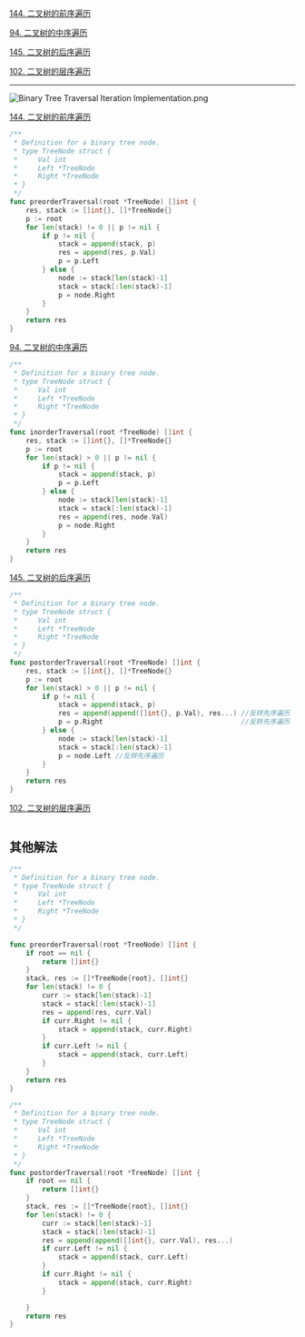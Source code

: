 

[144. 二叉树的前序遍历](https://leetcode-cn.com/problems/binary-tree-preorder-traversal/)

[94. 二叉树的中序遍历](https://leetcode-cn.com/problems/binary-tree-inorder-traversal/)

[145. 二叉树的后序遍历](https://leetcode-cn.com/problems/binary-tree-postorder-traversal/)

[102. 二叉树的层序遍历](https://leetcode-cn.com/problems/binary-tree-level-order-traversal/)


------


![Binary Tree Traversal Iteration Implementation.png](http://ww1.sinaimg.cn/large/007daNw2ly1gqnx5to70yj30pd2bie81.jpg)




[144. 二叉树的前序遍历](https://leetcode-cn.com/problems/binary-tree-preorder-traversal/)

``` go
/**
 * Definition for a binary tree node.
 * type TreeNode struct {
 *     Val int
 *     Left *TreeNode
 *     Right *TreeNode
 * }
 */
func preorderTraversal(root *TreeNode) []int {
	res, stack := []int{}, []*TreeNode{}
	p := root
	for len(stack) != 0 || p != nil {
		if p != nil {
			stack = append(stack, p)
			res = append(res, p.Val)
			p = p.Left
		} else {
			node := stack[len(stack)-1]
			stack = stack[:len(stack)-1]
			p = node.Right
		}
	}
	return res
}
```




[94. 二叉树的中序遍历](https://leetcode-cn.com/problems/binary-tree-inorder-traversal/)

``` go
/**
 * Definition for a binary tree node.
 * type TreeNode struct {
 *     Val int
 *     Left *TreeNode
 *     Right *TreeNode
 * }
 */
func inorderTraversal(root *TreeNode) []int {
	res, stack := []int{}, []*TreeNode{}
	p := root
	for len(stack) > 0 || p != nil {
		if p != nil {
			stack = append(stack, p)
			p = p.Left
		} else {
			node := stack[len(stack)-1]
			stack = stack[:len(stack)-1]
			res = append(res, node.Val)
			p = node.Right
		}
	}
	return res
}
```



[145. 二叉树的后序遍历](https://leetcode-cn.com/problems/binary-tree-postorder-traversal/)

``` go
/**
 * Definition for a binary tree node.
 * type TreeNode struct {
 *     Val int
 *     Left *TreeNode
 *     Right *TreeNode
 * }
 */
func postorderTraversal(root *TreeNode) []int {
	res, stack := []int{}, []*TreeNode{}
	p := root
	for len(stack) > 0 || p != nil {
		if p != nil {
			stack = append(stack, p)
			res = append(append([]int{}, p.Val), res...) //反转先序遍历
			p = p.Right                                  //反转先序遍历
		} else {
			node := stack[len(stack)-1]
			stack = stack[:len(stack)-1]
			p = node.Left //反转先序遍历
		}
	}
	return res
}
```



[102. 二叉树的层序遍历](https://leetcode-cn.com/problems/binary-tree-level-order-traversal/)

``` go

```







## 其他解法

``` go
/**
 * Definition for a binary tree node.
 * type TreeNode struct {
 *     Val int
 *     Left *TreeNode
 *     Right *TreeNode
 * }
 */

func preorderTraversal(root *TreeNode) []int {
	if root == nil {
		return []int{}
	}
	stack, res := []*TreeNode{root}, []int{}
	for len(stack) != 0 {
		curr := stack[len(stack)-1]
		stack = stack[:len(stack)-1]
		res = append(res, curr.Val)
		if curr.Right != nil {
			stack = append(stack, curr.Right)
		}
		if curr.Left != nil {
			stack = append(stack, curr.Left)
		}
	}
	return res
}
```


``` go
/**
 * Definition for a binary tree node.
 * type TreeNode struct {
 *     Val int
 *     Left *TreeNode
 *     Right *TreeNode
 * }
 */
func postorderTraversal(root *TreeNode) []int {
	if root == nil {
		return []int{}
	}
	stack, res := []*TreeNode{root}, []int{}
	for len(stack) != 0 {
		curr := stack[len(stack)-1]
		stack = stack[:len(stack)-1]
		res = append(append([]int{}, curr.Val), res...)
		if curr.Left != nil {
			stack = append(stack, curr.Left)
		}
		if curr.Right != nil {
			stack = append(stack, curr.Right)
		}

	}
	return res
}
```